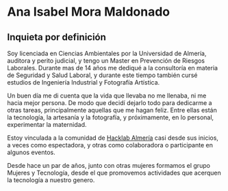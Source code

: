 # Ana Isabel Mora Maldonado

## Inquieta por definición

Soy licenciada en Ciencias Ambientales por la Universidad de Almería, auditora y perito judicial, y tengo un Master en Prevención de Riesgos Laborales. Durante mas de 14 años me dediqué a la consultoría en materia de Seguridad y Salud Laboral, y durante este tiempo también cursé estudios de Ingeniería Industrial y Fotografía Artística.

Un buen día me di cuenta que la vida que llevaba no me llenaba, ni me hacia mejor persona. De modo que decidí dejarlo todo para dedicarme a otras tareas, principalmente aquellas que me hagan feliz. Entre ellas están la tecnología, la artesanía y la fotografía, y próximamente, en lo personal, experimentar la maternidad.

Estoy vinculada a la comunidad de [Hacklab Almería](http://hacklabalmeria.net/) casi desde sus inicios, a veces como espectadora, y otras como colaboradora o participante en algunos eventos.

Desde hace un par de años, junto con otras mujeres formamos el grupo Mujeres y Tecnología, desde el que promovemos actividades que acerquen la tecnología a nuestro genero.
